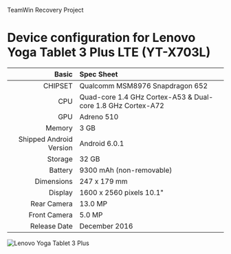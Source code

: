 TeamWin Recovery Project

Device configuration for Lenovo Yoga Tablet 3 Plus LTE (YT-X703L)
=====================================

Basic   | Spec Sheet
-------:|:-------------------------
CHIPSET | Qualcomm MSM8976 Snapdragon 652
CPU     | Quad-core 1.4 GHz Cortex-A53 & Dual-core 1.8 GHz Cortex-A72
GPU     | Adreno 510
Memory  | 3 GB
Shipped Android Version | Android 6.0.1 
Storage | 32 GB
Battery | 9300 mAh (non-removable)
Dimensions | 247 x 179 mm
Display | 1600 x 2560 pixels 10.1"
Rear Camera  | 13.0 MP
Front Camera | 5.0 MP
Release Date | December 2016

![Lenovo Yoga Tablet 3 Plus](http://cdn2.gsmarena.com/vv/pics/lenovo/lenovo-yoga-tab3-plus.jpg "Lenovo Tablet 3 Plus")
